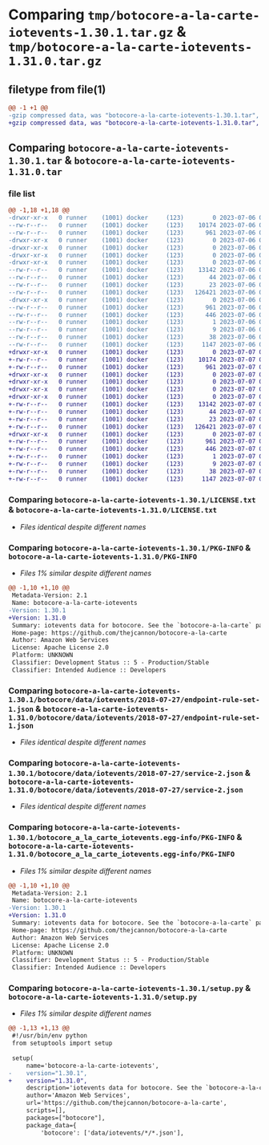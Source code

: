 # Comparing `tmp/botocore-a-la-carte-iotevents-1.30.1.tar.gz` & `tmp/botocore-a-la-carte-iotevents-1.31.0.tar.gz`

## filetype from file(1)

```diff
@@ -1 +1 @@
-gzip compressed data, was "botocore-a-la-carte-iotevents-1.30.1.tar", last modified: Thu Jul  6 01:45:06 2023, max compression
+gzip compressed data, was "botocore-a-la-carte-iotevents-1.31.0.tar", last modified: Fri Jul  7 01:43:57 2023, max compression
```

## Comparing `botocore-a-la-carte-iotevents-1.30.1.tar` & `botocore-a-la-carte-iotevents-1.31.0.tar`

### file list

```diff
@@ -1,18 +1,18 @@
-drwxr-xr-x   0 runner    (1001) docker     (123)        0 2023-07-06 01:45:06.178818 botocore-a-la-carte-iotevents-1.30.1/
--rw-r--r--   0 runner    (1001) docker     (123)    10174 2023-07-06 01:45:05.000000 botocore-a-la-carte-iotevents-1.30.1/LICENSE.txt
--rw-r--r--   0 runner    (1001) docker     (123)      961 2023-07-06 01:45:06.174818 botocore-a-la-carte-iotevents-1.30.1/PKG-INFO
-drwxr-xr-x   0 runner    (1001) docker     (123)        0 2023-07-06 01:45:06.174818 botocore-a-la-carte-iotevents-1.30.1/botocore/
-drwxr-xr-x   0 runner    (1001) docker     (123)        0 2023-07-06 01:45:06.174818 botocore-a-la-carte-iotevents-1.30.1/botocore/data/
-drwxr-xr-x   0 runner    (1001) docker     (123)        0 2023-07-06 01:45:06.174818 botocore-a-la-carte-iotevents-1.30.1/botocore/data/iotevents/
-drwxr-xr-x   0 runner    (1001) docker     (123)        0 2023-07-06 01:45:06.174818 botocore-a-la-carte-iotevents-1.30.1/botocore/data/iotevents/2018-07-27/
--rw-r--r--   0 runner    (1001) docker     (123)    13142 2023-07-06 01:44:40.000000 botocore-a-la-carte-iotevents-1.30.1/botocore/data/iotevents/2018-07-27/endpoint-rule-set-1.json
--rw-r--r--   0 runner    (1001) docker     (123)       44 2023-07-06 01:44:40.000000 botocore-a-la-carte-iotevents-1.30.1/botocore/data/iotevents/2018-07-27/examples-1.json
--rw-r--r--   0 runner    (1001) docker     (123)       23 2023-07-06 01:44:40.000000 botocore-a-la-carte-iotevents-1.30.1/botocore/data/iotevents/2018-07-27/paginators-1.json
--rw-r--r--   0 runner    (1001) docker     (123)   126421 2023-07-06 01:44:40.000000 botocore-a-la-carte-iotevents-1.30.1/botocore/data/iotevents/2018-07-27/service-2.json
-drwxr-xr-x   0 runner    (1001) docker     (123)        0 2023-07-06 01:45:06.174818 botocore-a-la-carte-iotevents-1.30.1/botocore_a_la_carte_iotevents.egg-info/
--rw-r--r--   0 runner    (1001) docker     (123)      961 2023-07-06 01:45:06.000000 botocore-a-la-carte-iotevents-1.30.1/botocore_a_la_carte_iotevents.egg-info/PKG-INFO
--rw-r--r--   0 runner    (1001) docker     (123)      446 2023-07-06 01:45:06.000000 botocore-a-la-carte-iotevents-1.30.1/botocore_a_la_carte_iotevents.egg-info/SOURCES.txt
--rw-r--r--   0 runner    (1001) docker     (123)        1 2023-07-06 01:45:06.000000 botocore-a-la-carte-iotevents-1.30.1/botocore_a_la_carte_iotevents.egg-info/dependency_links.txt
--rw-r--r--   0 runner    (1001) docker     (123)        9 2023-07-06 01:45:06.000000 botocore-a-la-carte-iotevents-1.30.1/botocore_a_la_carte_iotevents.egg-info/top_level.txt
--rw-r--r--   0 runner    (1001) docker     (123)       38 2023-07-06 01:45:06.178818 botocore-a-la-carte-iotevents-1.30.1/setup.cfg
--rw-r--r--   0 runner    (1001) docker     (123)     1147 2023-07-06 01:45:05.000000 botocore-a-la-carte-iotevents-1.30.1/setup.py
+drwxr-xr-x   0 runner    (1001) docker     (123)        0 2023-07-07 01:43:57.023346 botocore-a-la-carte-iotevents-1.31.0/
+-rw-r--r--   0 runner    (1001) docker     (123)    10174 2023-07-07 01:43:56.000000 botocore-a-la-carte-iotevents-1.31.0/LICENSE.txt
+-rw-r--r--   0 runner    (1001) docker     (123)      961 2023-07-07 01:43:57.023346 botocore-a-la-carte-iotevents-1.31.0/PKG-INFO
+drwxr-xr-x   0 runner    (1001) docker     (123)        0 2023-07-07 01:43:57.019346 botocore-a-la-carte-iotevents-1.31.0/botocore/
+drwxr-xr-x   0 runner    (1001) docker     (123)        0 2023-07-07 01:43:57.019346 botocore-a-la-carte-iotevents-1.31.0/botocore/data/
+drwxr-xr-x   0 runner    (1001) docker     (123)        0 2023-07-07 01:43:57.019346 botocore-a-la-carte-iotevents-1.31.0/botocore/data/iotevents/
+drwxr-xr-x   0 runner    (1001) docker     (123)        0 2023-07-07 01:43:57.023346 botocore-a-la-carte-iotevents-1.31.0/botocore/data/iotevents/2018-07-27/
+-rw-r--r--   0 runner    (1001) docker     (123)    13142 2023-07-07 01:43:28.000000 botocore-a-la-carte-iotevents-1.31.0/botocore/data/iotevents/2018-07-27/endpoint-rule-set-1.json
+-rw-r--r--   0 runner    (1001) docker     (123)       44 2023-07-07 01:43:28.000000 botocore-a-la-carte-iotevents-1.31.0/botocore/data/iotevents/2018-07-27/examples-1.json
+-rw-r--r--   0 runner    (1001) docker     (123)       23 2023-07-07 01:43:28.000000 botocore-a-la-carte-iotevents-1.31.0/botocore/data/iotevents/2018-07-27/paginators-1.json
+-rw-r--r--   0 runner    (1001) docker     (123)   126421 2023-07-07 01:43:28.000000 botocore-a-la-carte-iotevents-1.31.0/botocore/data/iotevents/2018-07-27/service-2.json
+drwxr-xr-x   0 runner    (1001) docker     (123)        0 2023-07-07 01:43:57.023346 botocore-a-la-carte-iotevents-1.31.0/botocore_a_la_carte_iotevents.egg-info/
+-rw-r--r--   0 runner    (1001) docker     (123)      961 2023-07-07 01:43:56.000000 botocore-a-la-carte-iotevents-1.31.0/botocore_a_la_carte_iotevents.egg-info/PKG-INFO
+-rw-r--r--   0 runner    (1001) docker     (123)      446 2023-07-07 01:43:56.000000 botocore-a-la-carte-iotevents-1.31.0/botocore_a_la_carte_iotevents.egg-info/SOURCES.txt
+-rw-r--r--   0 runner    (1001) docker     (123)        1 2023-07-07 01:43:56.000000 botocore-a-la-carte-iotevents-1.31.0/botocore_a_la_carte_iotevents.egg-info/dependency_links.txt
+-rw-r--r--   0 runner    (1001) docker     (123)        9 2023-07-07 01:43:56.000000 botocore-a-la-carte-iotevents-1.31.0/botocore_a_la_carte_iotevents.egg-info/top_level.txt
+-rw-r--r--   0 runner    (1001) docker     (123)       38 2023-07-07 01:43:57.023346 botocore-a-la-carte-iotevents-1.31.0/setup.cfg
+-rw-r--r--   0 runner    (1001) docker     (123)     1147 2023-07-07 01:43:56.000000 botocore-a-la-carte-iotevents-1.31.0/setup.py
```

### Comparing `botocore-a-la-carte-iotevents-1.30.1/LICENSE.txt` & `botocore-a-la-carte-iotevents-1.31.0/LICENSE.txt`

 * *Files identical despite different names*

### Comparing `botocore-a-la-carte-iotevents-1.30.1/PKG-INFO` & `botocore-a-la-carte-iotevents-1.31.0/PKG-INFO`

 * *Files 1% similar despite different names*

```diff
@@ -1,10 +1,10 @@
 Metadata-Version: 2.1
 Name: botocore-a-la-carte-iotevents
-Version: 1.30.1
+Version: 1.31.0
 Summary: iotevents data for botocore. See the `botocore-a-la-carte` package for more info.
 Home-page: https://github.com/thejcannon/botocore-a-la-carte
 Author: Amazon Web Services
 License: Apache License 2.0
 Platform: UNKNOWN
 Classifier: Development Status :: 5 - Production/Stable
 Classifier: Intended Audience :: Developers
```

### Comparing `botocore-a-la-carte-iotevents-1.30.1/botocore/data/iotevents/2018-07-27/endpoint-rule-set-1.json` & `botocore-a-la-carte-iotevents-1.31.0/botocore/data/iotevents/2018-07-27/endpoint-rule-set-1.json`

 * *Files identical despite different names*

### Comparing `botocore-a-la-carte-iotevents-1.30.1/botocore/data/iotevents/2018-07-27/service-2.json` & `botocore-a-la-carte-iotevents-1.31.0/botocore/data/iotevents/2018-07-27/service-2.json`

 * *Files identical despite different names*

### Comparing `botocore-a-la-carte-iotevents-1.30.1/botocore_a_la_carte_iotevents.egg-info/PKG-INFO` & `botocore-a-la-carte-iotevents-1.31.0/botocore_a_la_carte_iotevents.egg-info/PKG-INFO`

 * *Files 1% similar despite different names*

```diff
@@ -1,10 +1,10 @@
 Metadata-Version: 2.1
 Name: botocore-a-la-carte-iotevents
-Version: 1.30.1
+Version: 1.31.0
 Summary: iotevents data for botocore. See the `botocore-a-la-carte` package for more info.
 Home-page: https://github.com/thejcannon/botocore-a-la-carte
 Author: Amazon Web Services
 License: Apache License 2.0
 Platform: UNKNOWN
 Classifier: Development Status :: 5 - Production/Stable
 Classifier: Intended Audience :: Developers
```

### Comparing `botocore-a-la-carte-iotevents-1.30.1/setup.py` & `botocore-a-la-carte-iotevents-1.31.0/setup.py`

 * *Files 1% similar despite different names*

```diff
@@ -1,13 +1,13 @@
 #!/usr/bin/env python
 from setuptools import setup
 
 setup(
     name='botocore-a-la-carte-iotevents',
-    version="1.30.1",
+    version="1.31.0",
     description='iotevents data for botocore. See the `botocore-a-la-carte` package for more info.',
     author='Amazon Web Services',
     url='https://github.com/thejcannon/botocore-a-la-carte',
     scripts=[],
     packages=["botocore"],
     package_data={
         'botocore': ['data/iotevents/*/*.json'],
```

